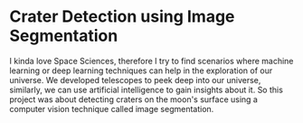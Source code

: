 # Crater Detection using Image Segmentation

I kinda love Space Sciences, therefore I try to find scenarios where machine learning or deep learning techniques can help in the exploration of our universe. We developed telescopes to peek deep into our universe, similarly, we can use artificial intelligence to gain insights about it. So this project was about detecting craters on the moon's surface using a computer vision technique called image segmentation. 
